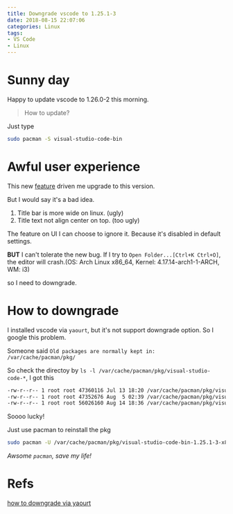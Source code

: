 ```yaml
---
title: Downgrade vscode to 1.25.1-3
date: 2018-08-15 22:07:06
categories: Linux
tags:
- VS Code
- Linux
---
```


# Sunny day

Happy to update vscode to 1.26.0-2 this morning.

<!--more-->

> How to update?

Just type

```sh
sudo pacman -S visual-studio-code-bin
```

# Awful user experience

This new [feature](https://code.visualstudio.com/updates/v1_26#_custom-title-bar-and-menus-for-windowslinux) driven me upgrade to this version.

But I would say it's a bad idea.

1. Title bar is more wide on linux. (ugly)
1. Title text not align center on top. (too ugly)

The feature on UI I can choose to ignore it. Because it's disabled in default settings.

**BUT** I can't tolerate the new bug. If I try to `Open Folder...[Ctrl+K Ctrl+O]`, the editor will crash.(OS: Arch Linux x86_64, Kernel: 4.17.14-arch1-1-ARCH, WM: i3)

so I need to downgrade.

# How to downgrade

I installed vscode via `yaourt`, but it's not support downgrade option. So I google this problem.

Someone said `Old packages are normally kept in: /var/cache/pacman/pkg/`

So check the directoy by `ls -l /var/cache/pacman/pkg/visual-studio-code-*`, I got this

```sh
-rw-r--r-- 1 root root 47360116 Jul 13 18:20 /var/cache/pacman/pkg/visual-studio-code-bin-1.25.1-1-x86_64.pkg.tar.xz
-rw-r--r-- 1 root root 47352676 Aug  5 02:39 /var/cache/pacman/pkg/visual-studio-code-bin-1.25.1-3-x86_64.pkg.tar.xz
-rw-r--r-- 1 root root 56026160 Aug 14 18:36 /var/cache/pacman/pkg/visual-studio-code-bin-1.26.0-2-x86_64.pkg.tar.xz
```

Soooo lucky!

Just use pacman to reinstall the pkg

```sh
sudo pacman -U /var/cache/pacman/pkg/visual-studio-code-bin-1.25.1-3-x86_64.pkg.tar.xz
```

_Awsome `pacman`, save my life!_

# Refs

[how to downgrade via yaourt](https://bbs.archlinux.org/viewtopic.php?id=95959)